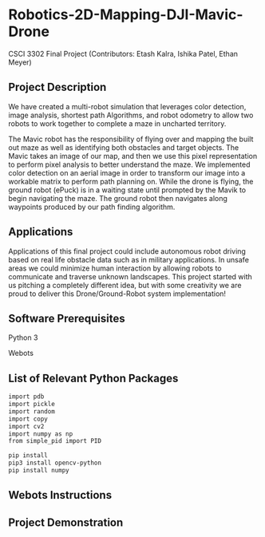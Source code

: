 # Robotics-2D-Mapping-DJI-Mavic-Drone
CSCI 3302 Final Project (Contributors: Etash Kalra, Ishika Patel, Ethan Meyer)

## Project Description

We have created a multi-robot simulation that leverages color detection, image analysis, shortest path Algorithms, and robot odometry to allow two robots to work together to complete a maze in uncharted territory.

The Mavic robot has the responsibility of flying over and mapping the built out maze as well as identifying both obstacles and target objects. The Mavic takes an image of our map, and then we use this pixel representation to perform pixel analysis to better understand the maze. We implemented color detection on an aerial image in order to transform our image into a workable matrix to perform path planning on. While the drone is flying, the ground robot (ePuck) is in a waiting state until prompted by the Mavik to begin navigating the maze. The ground robot then navigates along waypoints produced by our path finding algorithm.


## Applications

Applications of this final project could include autonomous robot driving based on real life obstacle data such as in military applications. In unsafe areas we could minimize human interaction by allowing robots to communicate and traverse unknown landscapes. This project started with us pitching a completely different idea, but with some creativity we are proud to deliver this Drone/Ground-Robot system implementation!


## Software Prerequisites

 Python 3
 
 Webots
 

## List of Relevant Python Packages

```bash
import pdb
import pickle
import random
import copy
import cv2  
import numpy as np  
from simple_pid import PID
```

```bash
pip install
pip3 install opencv-python
pip install numpy
```

## Webots Instructions

## Project Demonstration
